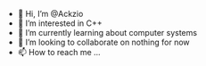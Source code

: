 - 👋 Hi, I’m @Ackzio
- 👀 I’m interested in C++
- 🌱 I’m currently learning about computer systems
- 💞️ I’m looking to collaborate on nothing for now
- 📫 How to reach me ...

<!---
Ackzio/Ackzio is a ✨ special ✨ repository because its `README.md` (this file) appears on your GitHub profile.
You can click the Preview link to take a look at your changes.
--->

